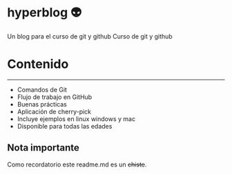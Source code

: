 # hyperblog 👽
Un blog para el curso de git y github
Curso de git y github
# Contenido

------------
- Comandos de Git
- Flujo de trabajo en GitHub
- Buenas prácticas
- Aplicación de cherry-pick
- Incluye ejemplos en linux windows y mac
- Disponible para todas las edades
## Nota importante
Como recordatorio este readme.md es un ~~chiste~~.